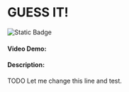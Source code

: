 # GUESS IT!
![Static Badge](https://img.shields.io/badge/My_Name%3A-Shailesh-blue)
#### Video Demo:  <URL HERE>
#### Description:

    
TODO
Let me change this line and test.
